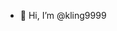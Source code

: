 - 👋 Hi, I’m @kling9999

<!---
kling9999/kling9999 is a ✨ special ✨ repository because its `README.md` (this file) appears on your GitHub profile.
You can click the Preview link to take a look at your changes.
--->
